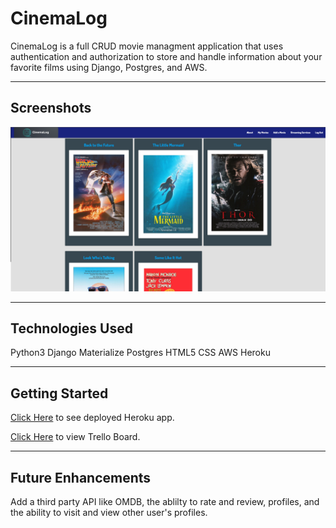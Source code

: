 # CinemaLog

CinemaLog is a full CRUD movie managment application that uses authentication and authorization to store and handle information about your favorite films using Django, Postgres, and AWS.

---

## Screenshots

![Main Page](main_app/static/media/mainpage.png)

---

## Technologies Used
Python3
Django
Materialize
Postgres
HTML5
CSS
AWS
Heroku

---

## Getting Started

[Click Here](https://cinemalog-ar-83.herokuapp.com/) to see deployed Heroku app.

[Click Here](https://trello.com/b/8UkeObB7/cinemalog) to view Trello Board.

---

## Future Enhancements

Add a third party API like OMDB, the ablilty to rate and review, profiles, and the ability to visit and view other user's profiles.